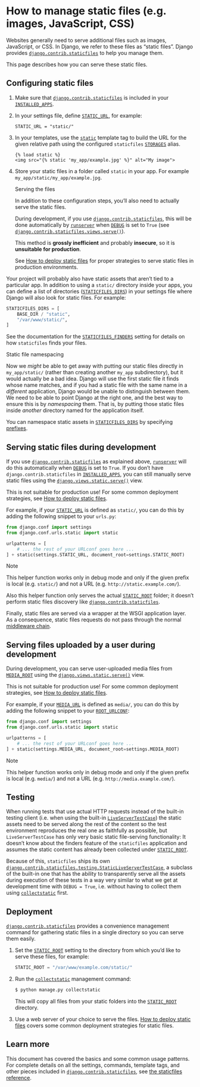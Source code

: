 # How to manage static files (e.g. images, JavaScript, CSS)

Websites generally need to serve additional files such as images, JavaScript, or CSS. In Django, we refer to these files as “static files”. Django provides [`django.contrib.staticfiles`](../../ref/contrib/staticfiles/#module-django.contrib.staticfiles) to help you manage them.

This page describes how you can serve these static files.

## Configuring static files

1.  Make sure that [`django.contrib.staticfiles`](../../ref/contrib/staticfiles/#module-django.contrib.staticfiles) is included in your [`INSTALLED_APPS`](../../ref/settings/#std-setting-INSTALLED_APPS).
2.  In your settings file, define [`STATIC_URL`](../../ref/settings/#std-setting-STATIC_URL), for example:

    ```
    STATIC_URL = "static/"
    ```

3.  In your templates, use the [`static`](../../ref/templates/builtins/#std-templatetag-static) template tag to build the URL for the given relative path using the configured `staticfiles` [`STORAGES`](../../ref/settings/#std-setting-STORAGES) alias.

    ```html+django
    {% load static %}
    <img src="{% static 'my_app/example.jpg' %}" alt="My image">
    ```

4.  Store your static files in a folder called `static` in your app. For example `my_app/static/my_app/example.jpg`.

    Serving the files

    In addition to these configuration steps, you’ll also need to actually serve the static files.

    During development, if you use [`django.contrib.staticfiles`](../../ref/contrib/staticfiles/#module-django.contrib.staticfiles), this will be done automatically by [`runserver`](../../ref/django-admin/#django-admin-runserver) when [`DEBUG`](../../ref/settings/#std-setting-DEBUG) is set to `True` (see [`django.contrib.staticfiles.views.serve()`](../../ref/contrib/staticfiles/#django.contrib.staticfiles.views.serve)).

    This method is **grossly inefficient** and probably **insecure**, so it is **unsuitable for production**.

    See [How to deploy static files](deployment/) for proper strategies to serve static files in production environments.

Your project will probably also have static assets that aren’t tied to a particular app. In addition to using a `static/` directory inside your apps, you can define a list of directories ([`STATICFILES_DIRS`](../../ref/settings/#std-setting-STATICFILES_DIRS)) in your settings file where Django will also look for static files. For example:

```python
STATICFILES_DIRS = [
    BASE_DIR / "static",
    "/var/www/static/",
]
```

See the documentation for the [`STATICFILES_FINDERS`](../../ref/settings/#std-setting-STATICFILES_FINDERS) setting for details on how `staticfiles` finds your files.

Static file namespacing

Now we *might* be able to get away with putting our static files directly in `my_app/static/` (rather than creating another `my_app` subdirectory), but it would actually be a bad idea. Django will use the first static file it finds whose name matches, and if you had a static file with the same name in a *different* application, Django would be unable to distinguish between them. We need to be able to point Django at the right one, and the best way to ensure this is by *namespacing* them. That is, by putting those static files inside *another* directory named for the application itself.

You can namespace static assets in [`STATICFILES_DIRS`](../../ref/settings/#std-setting-STATICFILES_DIRS) by specifying [prefixes](../../ref/settings/#staticfiles-dirs-prefixes).

## Serving static files during development

If you use [`django.contrib.staticfiles`](../../ref/contrib/staticfiles/#module-django.contrib.staticfiles) as explained above, [`runserver`](../../ref/django-admin/#django-admin-runserver) will do this automatically when [`DEBUG`](../../ref/settings/#std-setting-DEBUG) is set to `True`. If you don’t have `django.contrib.staticfiles` in [`INSTALLED_APPS`](../../ref/settings/#std-setting-INSTALLED_APPS), you can still manually serve static files using the [`django.views.static.serve()`](../../ref/views/#django.views.static.serve) view.

This is not suitable for production use! For some common deployment strategies, see [How to deploy static files](deployment/).

For example, if your [`STATIC_URL`](../../ref/settings/#std-setting-STATIC_URL) is defined as `static/`, you can do this by adding the following snippet to your `urls.py`:

```python
from django.conf import settings
from django.conf.urls.static import static

urlpatterns = [
    # ... the rest of your URLconf goes here ...
] + static(settings.STATIC_URL, document_root=settings.STATIC_ROOT)
```

Note

This helper function works only in debug mode and only if the given prefix is local (e.g. `static/`) and not a URL (e.g. `http://static.example.com/`).

Also this helper function only serves the actual [`STATIC_ROOT`](../../ref/settings/#std-setting-STATIC_ROOT) folder; it doesn’t perform static files discovery like [`django.contrib.staticfiles`](../../ref/contrib/staticfiles/#module-django.contrib.staticfiles).

Finally, static files are served via a wrapper at the WSGI application layer. As a consequence, static files requests do not pass through the normal [middleware chain](../../topics/http/middleware/).

## Serving files uploaded by a user during development

During development, you can serve user-uploaded media files from [`MEDIA_ROOT`](../../ref/settings/#std-setting-MEDIA_ROOT) using the [`django.views.static.serve()`](../../ref/views/#django.views.static.serve) view.

This is not suitable for production use! For some common deployment strategies, see [How to deploy static files](deployment/).

For example, if your [`MEDIA_URL`](../../ref/settings/#std-setting-MEDIA_URL) is defined as `media/`, you can do this by adding the following snippet to your [`ROOT_URLCONF`](../../ref/settings/#std-setting-ROOT_URLCONF):

```python
from django.conf import settings
from django.conf.urls.static import static

urlpatterns = [
    # ... the rest of your URLconf goes here ...
] + static(settings.MEDIA_URL, document_root=settings.MEDIA_ROOT)
```

Note

This helper function works only in debug mode and only if the given prefix is local (e.g. `media/`) and not a URL (e.g. `http://media.example.com/`).

## Testing

When running tests that use actual HTTP requests instead of the built-in testing client (i.e. when using the built-in [`LiveServerTestCase`](../../topics/testing/tools/#django.test.LiveServerTestCase)) the static assets need to be served along the rest of the content so the test environment reproduces the real one as faithfully as possible, but `LiveServerTestCase` has only very basic static file-serving functionality: It doesn’t know about the finders feature of the `staticfiles` application and assumes the static content has already been collected under [`STATIC_ROOT`](../../ref/settings/#std-setting-STATIC_ROOT).

Because of this, `staticfiles` ships its own [`django.contrib.staticfiles.testing.StaticLiveServerTestCase`](../../ref/contrib/staticfiles/#django.contrib.staticfiles.testing.StaticLiveServerTestCase), a subclass of the built-in one that has the ability to transparently serve all the assets during execution of these tests in a way very similar to what we get at development time with `DEBUG = True`, i.e. without having to collect them using [`collectstatic`](../../ref/contrib/staticfiles/#django-admin-collectstatic) first.

## Deployment

[`django.contrib.staticfiles`](../../ref/contrib/staticfiles/#module-django.contrib.staticfiles) provides a convenience management command for gathering static files in a single directory so you can serve them easily.

1.  Set the [`STATIC_ROOT`](../../ref/settings/#std-setting-STATIC_ROOT) setting to the directory from which you’d like to serve these files, for example:

    ```python
    STATIC_ROOT = "/var/www/example.com/static/"
    ```

2.  Run the [`collectstatic`](../../ref/contrib/staticfiles/#django-admin-collectstatic) management command:

    ```bash
    $ python manage.py collectstatic
    ```

    This will copy all files from your static folders into the [`STATIC_ROOT`](../../ref/settings/#std-setting-STATIC_ROOT) directory.

3.  Use a web server of your choice to serve the files. [How to deploy static files](deployment/) covers some common deployment strategies for static files.

## Learn more

This document has covered the basics and some common usage patterns. For complete details on all the settings, commands, template tags, and other pieces included in [`django.contrib.staticfiles`](../../ref/contrib/staticfiles/#module-django.contrib.staticfiles), see [the staticfiles reference](../../ref/contrib/staticfiles/).